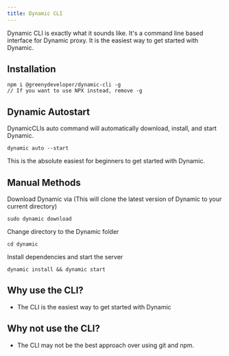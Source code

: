 ```yaml
---
title: Dynamic CLI 
---
```

Dynamic CLI is exactly what it sounds like. It's a command line based interface for Dynamic proxy. It is the easiest way to get started with Dynamic.

## Installation
```
npm i @greenydeveloper/dynamic-cli -g 
// If you want to use NPX instead, remove -g
```

## Dynamic Autostart 
DynamicCLIs auto command will automatically download, install, and start Dynamic. 
```
dynamic auto --start
```
This is the absolute easiest for beginners to get started with Dynamic.

## Manual Methods

Download Dynamic via (This will clone the latest version of Dynamic to your current directory)
```
sudo dynamic download
```
Change directory to the Dynamic folder
```
cd dynamic
```

Install dependencies and start the server
```
dynamic install && dynamic start
```

## Why use the CLI? 
* The CLI is the easiest way to get started with Dynamic

## Why not use the CLI?
* The CLI may not be the best approach over using git and npm. 